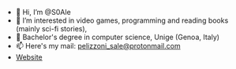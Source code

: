 - 👋 Hi, I’m @S0Ale
- 👀 I’m interested in video games, programming and reading books (mainly sci-fi stories),
- 🌱 Bachelor's degree in computer science, Unige (Genoa, Italy)
- 📫 Here's my mail: pelizzoni_sale@protonmail.com
- [Website](s0ale@duck.com)

<!---
S0Ale/S0Ale is a ✨ special ✨ repository because its `README.md` (this file) appears on your GitHub profile.
You can click the Preview link to take a look at your changes.
--->
